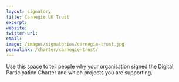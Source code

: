 ```yaml
---
layout: signatory
title: Carnegie UK Trust
excerpt: 
website: 
twitter-url:
email: 
image: /images/signatories/carnegie-trust.jpg
permalink: /charter/carnegie-trust/
---
```


Use this space to tell people why your organisation signed the Digital Participation Charter and which projects you are supporting.